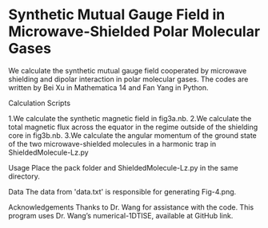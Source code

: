 # Synthetic Mutual Gauge Field in Microwave-Shielded Polar Molecular Gases

We calculate the synthetic mutual gauge field cooperated by microwave shielding and dipolar interaction in polar molecular gases. The codes are written by Bei Xu in Mathematica 14 and Fan Yang in Python.

Calculation Scripts

1.We calculate the synthetic magnetic field in fig3a.nb.
2.We calculate the total magnetic flux across the equator in the regime outside of the shielding core in fig3b.nb.
3.We calculate the angular momentum of the ground state of the two microwave-shielded molecules in a harmonic trap in ShieldedMolecule-Lz.py

Usage
Place the pack folder and ShieldedMolecule-Lz.py in the same directory.

Data
The data from 'data.txt' is responsible for generating Fig-4.png.

Acknowledgements
Thanks to Dr. Wang for assistance with the code. This program uses Dr. Wang’s numerical-1DTISE, available at GitHub link.

